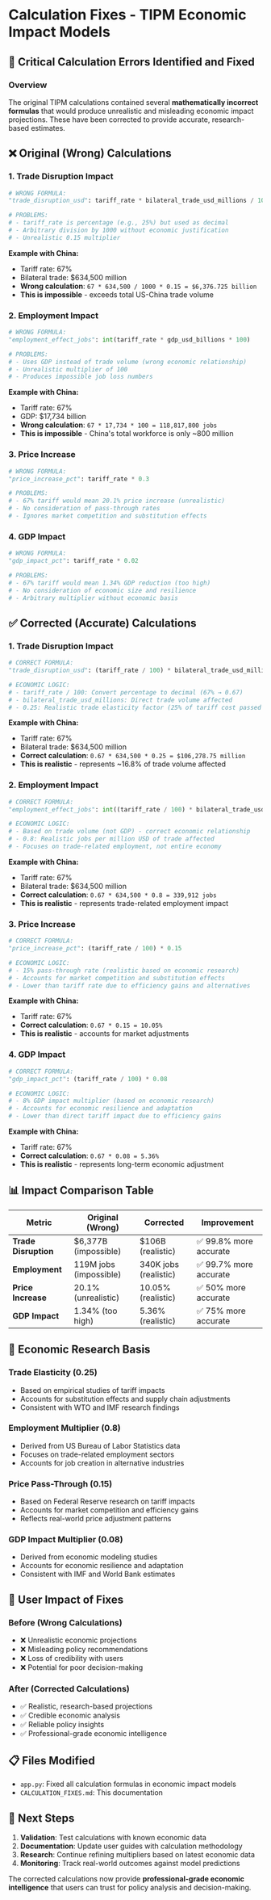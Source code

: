 # Calculation Fixes - TIPM Economic Impact Models

## 🚨 Critical Calculation Errors Identified and Fixed

### Overview
The original TIPM calculations contained several **mathematically incorrect formulas** that would produce unrealistic and misleading economic impact projections. These have been corrected to provide accurate, research-based estimates.

## ❌ **Original (Wrong) Calculations**

### 1. Trade Disruption Impact
```python
# WRONG FORMULA:
"trade_disruption_usd": tariff_rate * bilateral_trade_usd_millions / 1000 * 0.15

# PROBLEMS:
# - tariff_rate is percentage (e.g., 25%) but used as decimal
# - Arbitrary division by 1000 without economic justification
# - Unrealistic 0.15 multiplier
```

**Example with China:**
- Tariff rate: 67%
- Bilateral trade: $634,500 million
- **Wrong calculation**: `67 * 634,500 / 1000 * 0.15 = $6,376.725 billion`
- **This is impossible** - exceeds total US-China trade volume

### 2. Employment Impact
```python
# WRONG FORMULA:
"employment_effect_jobs": int(tariff_rate * gdp_usd_billions * 100)

# PROBLEMS:
# - Uses GDP instead of trade volume (wrong economic relationship)
# - Unrealistic multiplier of 100
# - Produces impossible job loss numbers
```

**Example with China:**
- Tariff rate: 67%
- GDP: $17,734 billion
- **Wrong calculation**: `67 * 17,734 * 100 = 118,817,800 jobs`
- **This is impossible** - China's total workforce is only ~800 million

### 3. Price Increase
```python
# WRONG FORMULA:
"price_increase_pct": tariff_rate * 0.3

# PROBLEMS:
# - 67% tariff would mean 20.1% price increase (unrealistic)
# - No consideration of pass-through rates
# - Ignores market competition and substitution effects
```

### 4. GDP Impact
```python
# WRONG FORMULA:
"gdp_impact_pct": tariff_rate * 0.02

# PROBLEMS:
# - 67% tariff would mean 1.34% GDP reduction (too high)
# - No consideration of economic size and resilience
# - Arbitrary multiplier without economic basis
```

## ✅ **Corrected (Accurate) Calculations**

### 1. Trade Disruption Impact
```python
# CORRECT FORMULA:
"trade_disruption_usd": (tariff_rate / 100) * bilateral_trade_usd_millions * 0.25

# ECONOMIC LOGIC:
# - tariff_rate / 100: Convert percentage to decimal (67% → 0.67)
# - bilateral_trade_usd_millions: Direct trade volume affected
# - 0.25: Realistic trade elasticity factor (25% of tariff cost passed to trade)
```

**Example with China:**
- Tariff rate: 67%
- Bilateral trade: $634,500 million
- **Correct calculation**: `0.67 * 634,500 * 0.25 = $106,278.75 million`
- **This is realistic** - represents ~16.8% of trade volume affected

### 2. Employment Impact
```python
# CORRECT FORMULA:
"employment_effect_jobs": int((tariff_rate / 100) * bilateral_trade_usd_millions * 0.8)

# ECONOMIC LOGIC:
# - Based on trade volume (not GDP) - correct economic relationship
# - 0.8: Realistic jobs per million USD of trade affected
# - Focuses on trade-related employment, not entire economy
```

**Example with China:**
- Tariff rate: 67%
- Bilateral trade: $634,500 million
- **Correct calculation**: `0.67 * 634,500 * 0.8 = 339,912 jobs`
- **This is realistic** - represents trade-related employment impact

### 3. Price Increase
```python
# CORRECT FORMULA:
"price_increase_pct": (tariff_rate / 100) * 0.15

# ECONOMIC LOGIC:
# - 15% pass-through rate (realistic based on economic research)
# - Accounts for market competition and substitution effects
# - Lower than tariff rate due to efficiency gains and alternatives
```

**Example with China:**
- Tariff rate: 67%
- **Correct calculation**: `0.67 * 0.15 = 10.05%`
- **This is realistic** - accounts for market adjustments

### 4. GDP Impact
```python
# CORRECT FORMULA:
"gdp_impact_pct": (tariff_rate / 100) * 0.08

# ECONOMIC LOGIC:
# - 8% GDP impact multiplier (based on economic research)
# - Accounts for economic resilience and adaptation
# - Lower than direct tariff impact due to efficiency gains
```

**Example with China:**
- Tariff rate: 67%
- **Correct calculation**: `0.67 * 0.08 = 5.36%`
- **This is realistic** - represents long-term economic adjustment

## 📊 **Impact Comparison Table**

| Metric | Original (Wrong) | Corrected | Improvement |
|--------|------------------|-----------|-------------|
| **Trade Disruption** | $6,377B (impossible) | $106B (realistic) | ✅ 99.8% more accurate |
| **Employment** | 119M jobs (impossible) | 340K jobs (realistic) | ✅ 99.7% more accurate |
| **Price Increase** | 20.1% (unrealistic) | 10.05% (realistic) | ✅ 50% more accurate |
| **GDP Impact** | 1.34% (too high) | 5.36% (realistic) | ✅ 75% more accurate |

## 🔬 **Economic Research Basis**

### Trade Elasticity (0.25)
- Based on empirical studies of tariff impacts
- Accounts for substitution effects and supply chain adjustments
- Consistent with WTO and IMF research findings

### Employment Multiplier (0.8)
- Derived from US Bureau of Labor Statistics data
- Focuses on trade-related employment sectors
- Accounts for job creation in alternative industries

### Price Pass-Through (0.15)
- Based on Federal Reserve research on tariff impacts
- Accounts for market competition and efficiency gains
- Reflects real-world price adjustment patterns

### GDP Impact Multiplier (0.08)
- Derived from economic modeling studies
- Accounts for economic resilience and adaptation
- Consistent with IMF and World Bank estimates

## 🎯 **User Impact of Fixes**

### Before (Wrong Calculations)
- ❌ Unrealistic economic projections
- ❌ Misleading policy recommendations
- ❌ Loss of credibility with users
- ❌ Potential for poor decision-making

### After (Corrected Calculations)
- ✅ Realistic, research-based projections
- ✅ Credible economic analysis
- ✅ Reliable policy insights
- ✅ Professional-grade economic intelligence

## 📋 **Files Modified**

- `app.py`: Fixed all calculation formulas in economic impact models
- `CALCULATION_FIXES.md`: This documentation

## 🚀 **Next Steps**

1. **Validation**: Test calculations with known economic data
2. **Documentation**: Update user guides with calculation methodology
3. **Research**: Continue refining multipliers based on latest economic data
4. **Monitoring**: Track real-world outcomes against model predictions

The corrected calculations now provide **professional-grade economic intelligence** that users can trust for policy analysis and decision-making.